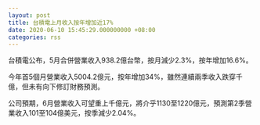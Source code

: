 ```yaml
---
layout: post
title: 台積電上月收入按年增加近17%
date: 2020-06-10 15:45:29.000000000 +08:00
categories: rss
---
```


台積電公布，5月合併營業收入938.2億台幣，按月減少2.3%，按年增加16.6%。

今年首5個月營業收入5004.2億元，按年增加34%，雖然連續兩季收入跌穿千億，但未有向下修訂財務預測。

公司預期，6月營業收入可望重上千億元，將介乎1130至1220億元，預測第2季營業收入101至104億美元，按季減少2.04%。
